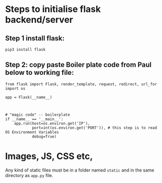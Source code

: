 
# Steps to initialise flask backend/server

## Step 1 install flask: 

```
pip3 install flask
```

## Step 2: copy paste Boiler plate code from Paul below to working file:

```
from flask import Flask, render_template, request, redirect, url_for
import os

app = Flask(__name__)



# "magic code" -- boilerplate
if __name__ == '__main__':
    app.run(host=os.environ.get('IP'),
            port=int(os.environ.get('PORT')), # this step is to read OS Environment Variables
            debug=True)
```

# Images, JS, CSS etc,
Any kind of static files must be in a folder named `static` and in the same directory as `app.py` file.